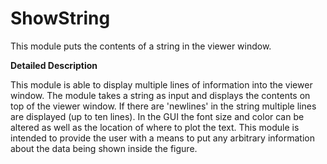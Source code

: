 # ShowString

This module puts the contents of a string in the viewer window.

**Detailed Description**

This module is able to display multiple lines of information into the viewer window. The module takes a string as input and displays the contents on top of the viewer window. If there are 'newlines' in the string multiple lines are displayed (up to ten lines). In the GUI the font size and color can be altered as well as the location of where to plot the text. This module is intended to provide the user with a means to put any arbitrary information about the data being shown inside the figure.
